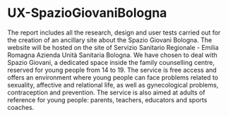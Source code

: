 # UX-SpazioGiovaniBologna
<p> The report includes all the research, design and user tests carried out for the creation of an ancillary site about the ​Spazio Giovani Bologna.​ The website will be hosted on the site of Servizio Sanitario Regionale - Emilia Romagna Azienda Unità Sanitaria Bologna. We have chosen to deal with ​Spazio Giovani,​ a dedicated space inside the family counselling centre, reserved for young people from 14 to 19. The service is free access and offers an environment where young people can face problems related to sexuality, affective and relational life, as well as gynecological problems, contraception and prevention. The service is also aimed at adults of reference for young people: parents, teachers, educators and sports coaches.</p>
